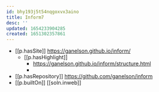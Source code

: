 ```yaml
---
id: bhy193j5t54nqgoxvx3aino
title: Inform7
desc: ''
updated: 1654233904285
created: 1651302357861
---
```


- [[p.hasSite]] https://ganelson.github.io/inform/
  - [[p.hasHighlight]]
    - https://ganelson.github.io/inform/structure.html
    - 
- [[p.hasRepository]] https://github.com/ganelson/inform
- [[p.builtOn]] [[soln.inweb]]
